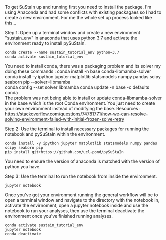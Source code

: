 To get SuStaIn up and running first you need to install the package. I'm using Anaconda and had some conflicts with existing packagaes so I had to create a new environment. For me the whole set up process looked like this...
                                
Step 1: Open up a terminal window and create a new environment "sustain_env" in anaconda that uses python 3.7 and activate the environment ready to install pySuStaIn.
```console
conda create --name sustain_tutorial_env python=3.7
conda activate sustain_tutorial_env
```

You need to install conda, there was a packaging problem and its solver my doing these commands :
conda install -n base conda-libmamba-solver                                                
conda install -y ipython jupyter matplotlib statsmodels numpy pandas scipy seaborn pip --solver=libmamba  
conda config --set solver libmamba
conda update -n base -c defaults conda     
The problem was not being able to install or update conda-libmamba-solver in the base which is the root Conda environment.
You just need to create your own environment instead of modifying the base.
Resources :
https://stackoverflow.com/questions/74781771/how-we-can-resolve-solving-environment-failed-with-initial-frozen-solve-retry

Step 2: Use the terminal to install necessary packages for running the notebook and pySuStaIn within the environment.
```console
conda install -y ipython jupyter matplotlib statsmodels numpy pandas scipy seaborn pip
pip install git+https://github.com/ucl-pond/pySuStaIn
```
You need to ensure the version of anaconda is matched with the version of python you have.


Step 3: Use the terminal to run the notebook from inside the environment.
```console
jupyter notebook
```

Once you've got your environment running the general workflow will be to open a terminal window and navigate to the directory with the notebook in, activate the envirnoment, open a jupyter notebook inside and use the notebook to run your analyses, then use the terminal deactivate the environment once you've finished running analyses.
```console
conda activate sustain_tutorial_env
jupyter notebook
conda deactivate
```
